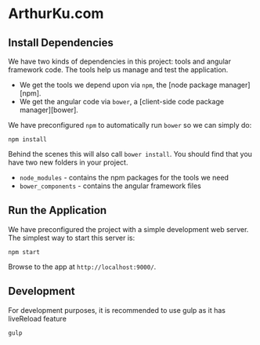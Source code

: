 # ArthurKu.com 

## Install Dependencies

We have two kinds of dependencies in this project: tools and angular framework code.  The tools help
us manage and test the application.

* We get the tools we depend upon via `npm`, the [node package manager][npm].
* We get the angular code via `bower`, a [client-side code package manager][bower].

We have preconfigured `npm` to automatically run `bower` so we can simply do:

```
npm install
```

Behind the scenes this will also call `bower install`.  You should find that you have two new
folders in your project.

* `node_modules` - contains the npm packages for the tools we need
* `bower_components` - contains the angular framework files

## Run the Application

We have preconfigured the project with a simple development web server.  The simplest way to start
this server is:

```
npm start
```

Browse to the app at `http://localhost:9000/`.

## Development

For development purposes, it is recommended to use gulp as it has liveReload feature 

```
gulp
```